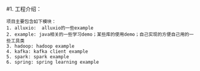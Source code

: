 #1. 工程介绍：

    项目主要包含如下模块：
    1. alluxio:  alluxio的一些example
    2. example: java相关的一些学习demo；某些库的使用demo；自己实现的方便自己用的一些工具类
    3. hadoop: hadoop example
    4. kafka: kafka client example
    5. spark: spark example
    6. spring: spring learning example